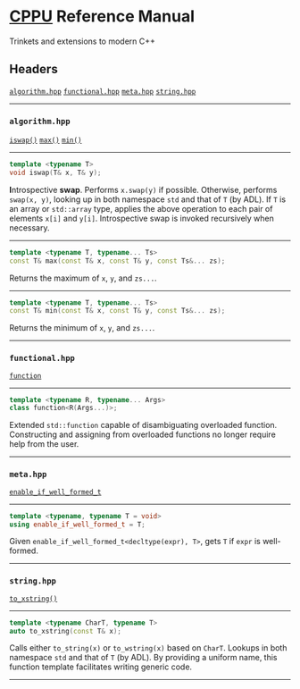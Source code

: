 # [CPPU](https://github.com/Lingxi-Li/CPP_Utility) Reference Manual

Trinkets and extensions to modern C++

## Headers

[`algorithm.hpp`](#algorithm_hpp)
[`functional.hpp`](#functional_hpp)
[`meta.hpp`](#meta_hpp)
[`string.hpp`](#string_hpp)

----------------------------------------

<a name="algorithm_hpp"></a>
### `algorithm.hpp`

[`iswap()`](#iswap)
[`max()`](#max)
[`min()`](#min)

----------------------------------------

<a name="iswap"></a>
~~~C++
template <typename T>
void iswap(T& x, T& y);
~~~

**I**ntrospective **swap**. Performs `x.swap(y)` if possible. Otherwise,
performs `swap(x, y)`, looking up in both namespace `std` and that of `T`
(by ADL). If `T` is an array or `std::array` type, applies the above operation
to each pair of elements `x[i]` and `y[i]`. Introspective swap is invoked
recursively when necessary.

----------------------------------------

<a name="max"></a>
~~~C++
template <typename T, typename... Ts>
const T& max(const T& x, const T& y, const Ts&... zs);
~~~

Returns the maximum of `x`, `y`, and `zs...`.

----------------------------------------

<a name="min"></a>
~~~C++
template <typename T, typename... Ts>
const T& min(const T& x, const T& y, const Ts&... zs);
~~~

Returns the minimum of `x`, `y`, and `zs...`.

----------------------------------------

<a name="functional_hpp"></a>
### `functional.hpp`

[`function`](#function)

----------------------------------------

<a name="function"></a>
~~~C++
template <typename R, typename... Args>
class function<R(Args...)>;
~~~

Extended `std::function` capable of disambiguating overloaded function.
Constructing and assigning from overloaded functions no longer require
help from the user.

----------------------------------------

<a name="meta_hpp"></a>
### `meta.hpp`

[`enable_if_well_formed_t`](#enable_if_well_formed_t)

----------------------------------------

<a name="enable_if_well_formed_t"></a>
~~~C++
template <typename, typename T = void>
using enable_if_well_formed_t = T;
~~~

Given `enable_if_well_formed_t<decltype(expr), T>`, gets `T` if `expr` is
well-formed.

----------------------------------------

<a name="string_hpp"></a>
### `string.hpp`

[`to_xstring()`](#to_xstring)

----------------------------------------

<a name="to_xstring"></a>
~~~C++
template <typename CharT, typename T>
auto to_xstring(const T& x);
~~~

Calls either `to_string(x)` or `to_wstring(x)` based on `CharT`. Lookups in both
namespace `std` and that of `T` (by ADL). By providing a uniform name, this
function template facilitates writing generic code.

----------------------------------------
